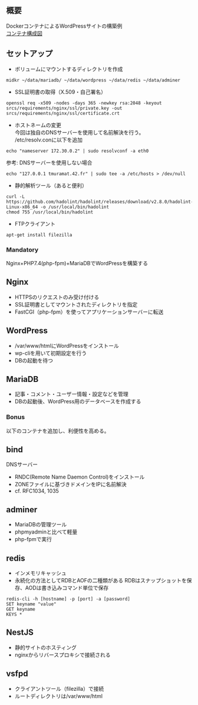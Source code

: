 ## 概要
DockerコンテナによるWordPressサイトの構築例  
[コンテナ構成図](https://drive.google.com/file/d/1IMgh776KeyKcMkrlNZrRkRfS6xgtrrsP/view?usp=sharing)

## セットアップ
- ボリュームにマウントするディレクトリを作成　　
```
midkr ~/data/mariadb/ ~/data/wordpress ~/data/redis ~/data/adminer
```
- SSL証明書の取得（X.509・自己署名）
```
openssl req -x509 -nodes -days 365 -newkey rsa:2048 -keyout srcs/requirements/nginx/ssl/private.key -out srcs/requirements/nginx/ssl/certificate.crt
```

- ホストネームの変更  
今回は独自のDNSサーバーを使用して名前解決を行う。  
/etc/resolv.conに以下を追加  
```
echo "nameserver 172.30.0.2" | sudo resolvconf -a eth0
```

参考: DNSサーバーを使用しない場合
```
echo "127.0.0.1 tmuramat.42.fr" | sudo tee -a /etc/hosts > /dev/null
```

- 静的解析ツール（あると便利）
```
curl -L https://github.com/hadolint/hadolint/releases/download/v2.8.0/hadolint-Linux-x86_64 -o /usr/local/bin/hadolint
chmod 755 /usr/local/bin/hadolint
```

- FTPクライアント
```
apt-get install filezilla
```

### Mandatory
Nginx+PHP7.4(php-fpm)+MariaDBでWordPressを構築する

## Nginx
- HTTPSのリクエストのみ受け付ける
- SSL証明書としてマウントされたディレクトリを指定
- FastCGI（php-fpm）を使ってアプリケーションサーバーに転送

## WordPress
- /var/www/htmlにWordPressをインストール
- wp-cliを用いて初期設定を行う
- DBの起動を待つ

## MariaDB
- 記事・コメント・ユーザー情報・設定などを管理
- DBの起動後、WordPress用のデータベースを作成する

### Bonus
以下のコンテナを追加し、利便性を高める。

## bind
DNSサーバー
- RNDC(Remote Name Daemon Control)をインストール
- ZONEファイルに基づきドメインをIPに名前解決
- cf. RFC1034, 1035

## adminer
- MariaDBの管理ツール
- phpmyadminと比べて軽量
- php-fpmで実行

## redis
- インメモリキャッシュ
- 永続化の方法としてRDBとAOFの二種類がある
RDBはスナップショットを保存、AODは書き込みコマンド単位で保存
```
redis-cli -h [hostname] -p [port] -a [password]
SET keyname "value"
GET keyname
KEYS *
```

## NestJS
- 静的サイトのホスティング
- nginxからリバースプロキシで接続される

## vsfpd
- クライアントツール（filezilla）で接続
- ルートディレクトリは/var/www/html

